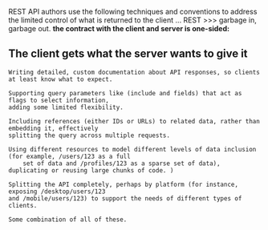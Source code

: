 REST API authors use the following techniques and conventions to address the limited control of what is returned to the client ... REST >>> garbage in, garbage out. **the contract with the client and server is one-sided:** 
## The client gets what the server wants to give it

	Writing detailed, custom documentation about API responses, so clients at least know what to expect.

	Supporting query parameters like (include and fields) that act as flags to select information, 
    adding some limited flexibility.

	Including references (either IDs or URLs) to related data, rather than embedding it, effectively 
	splitting the query across multiple requests.

	Using different resources to model different levels of data inclusion (for example, /users/123 as a full 
		set of data and /profiles/123 as a sparse set of data), duplicating or reusing large chunks of code. )

	Splitting the API completely, perhaps by platform (for instance, exposing /desktop/users/123 
	and /mobile/users/123) to support the needs of different types of clients.

	Some combination of all of these.